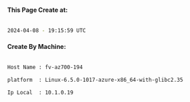 
   
#### This Page Create at:

```bash

2024-04-08 - 19:15:59 UTC

```

#### Create By Machine:

```bash

Host Name : fv-az700-194

platform  : Linux-6.5.0-1017-azure-x86_64-with-glibc2.35

Ip Local  : 10.1.0.19

```

